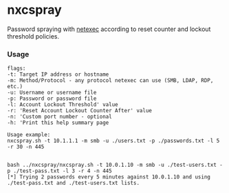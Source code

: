 # nxcspray
Password spraying with [netexec](https://github.com/Pennyw0rth/NetExec) according to reset counter and lockout threshold policies. 
### Usage
```
flags:
-t: Target IP address or hostname
-m: Method/Protocol - any protocol netexec can use (SMB, LDAP, RDP, etc.)
-u: Username or username file
-p: Password or password file
-l: Account Lockout Threshold' value
-r: 'Reset Account Lockout Counter After' value
-n: 'Custom port number - optional
-h: 'Print this help summary page

Usage example:
nxcspray.sh -t 10.1.1.1 -m smb -u ./users.txt -p ./passwords.txt -l 5 -r 30 -n 445


bash ../nxcspray/nxcspray.sh -t 10.0.1.10 -m smb -u ./test-users.txt -p ./test-pass.txt -l 3 -r 4 -n 445 
[*] Trying 2 passwords every 5 minutes against 10.0.1.10 and using ./test-pass.txt and ./test-users.txt lists.
```
